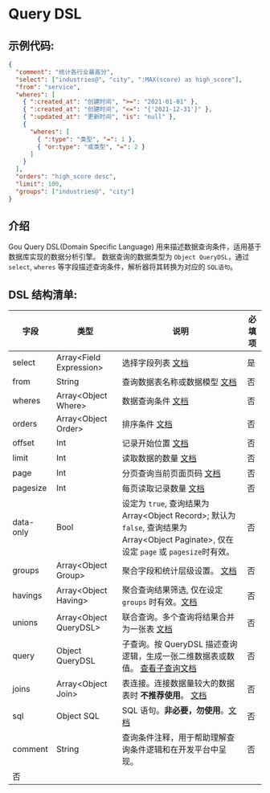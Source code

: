 # Query DSL

## 示例代码:

<Detail title="查看源码">

```json
{
  "comment": "统计各行业最高分",
  "select": ["industries@", "city", ":MAX(score) as high_score"],
  "from": "service",
  "wheres": [
    { ":created_at": "创建时间", ">=": "2021-01-01" },
    { ":created_at": "创建时间", "<=": "{'2021-12-31'}" },
    { ":updated_at": "更新时间", "is": "null" },
    {
      "wheres": [
        { ":type": "类型", "=": 1 },
        { "or:type": "或类型", "=": 2 }
      ]
    }
  ],
  "orders": "high_score desc",
  "limit": 100,
  "groups": ["industries@", "city"]
}
```

</Detail>

## 介绍

Gou Query DSL(Domain Specific Language) 用来描述数据查询条件，适用基于数据库实现的数据分析引擎。
数据查询的数据类型为 `Object QueryDSL`，通过 `select`, `wheres` 等字段描述查询条件，解析器将其转换为对应的 `SQL语句`。

## DSL 结构清单:

| 字段      | 类型                      | 说明                                                                                                                                         | 必填项 |
| --------- | ------------------------- | -------------------------------------------------------------------------------------------------------------------------------------------- | ------ |
| select    | Array\<Field Expression\> | 选择字段列表 [文档](./查询条件)                                                                                                              | 是     |
| from      | String                    | 查询数据表名称或数据模型 [文档](./查询条件)                                                                                                  | 否     |
| wheres    | Array\<Object Where\>     | 数据查询条件 [文档](./查询条件)                                                                                                              | 否     |
| orders    | Array\<Object Order\>     | 排序条件 [文档](./排序条件)                                                                                                                  | 否     |
| offset    | Int                       | 记录开始位置 [文档](./查询条件)                                                                                                              | 否     |
| limit     | Int                       | 读取数据的数量 [文档](./查询条件)                                                                                                            | 否     |
| page      | Int                       | 分页查询当前页面页码 [文档](./查询条件)                                                                                                      | 否     |
| pagesize  | Int                       | 每页读取记录数量 [文档](./查询条件)                                                                                                          | 否     |
| data-only | Bool                      | 设定为 `true`, 查询结果为 Array\<Object Record\>; 默认为 `false`, 查询结果为 Array\<Object Paginate\>, 仅在设定 `page` 或 `pagesize`时有效。 | 否     |
| groups    | Array\<Object Group\>     | 聚合字段和统计层级设置。 [文档](./聚合查询)                                                                                                  | 否     |
| havings   | Array\<Object Having\>    | 聚合查询结果筛选, 仅在设定 `groups` 时有效。[文档](./聚合查询)                                                                               | 否     |
| unions    | Array\<Object QueryDSL\>  | 联合查询。多个查询将结果合并为一张表 [文档](./联合查询)                                                                                      | 否     |
| query     | Object QueryDSL           | 子查询。按 QueryDSL 描述查询逻辑，生成一张二维数据表或数值。 [查看子查询文档](./子查询)                                                      | 否     |
| joins     | Array\<Object Join\>      | 表连接。连接数据量较大的数据表时 **不推荐使用**。 [文档](./子查询)                                                                           | 否     |
| sql       | Object SQL                | SQL 语句。**非必要，勿使用**。[文档](./子查询)                                                                                               | 否     |
| comment   | String                    | 查询条件注释，用于帮助理解查询条件逻辑和在开发平台中呈现。                                                                                   | 否     |
| 否        |

<Div style={{ display: "flex", justifyContent: "right" }}>

  <Link type="next" title="基本语法" link="手册/QueryDSL/基本语法"></Link>
</Div>
